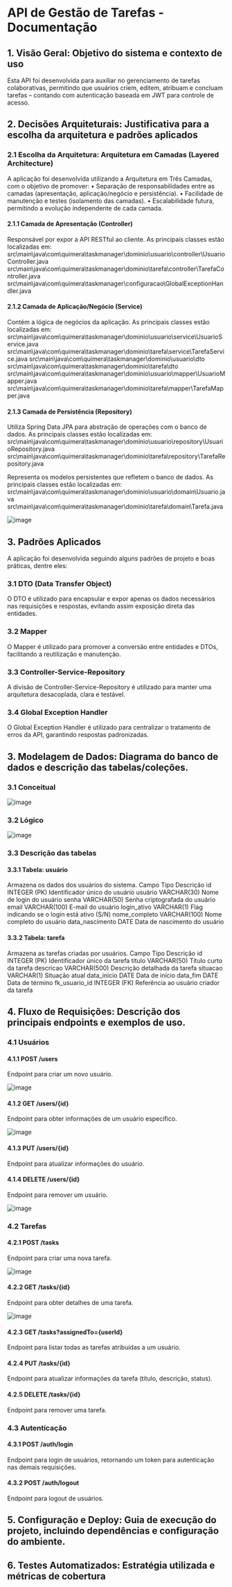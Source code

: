 # API de Gestão de Tarefas - Documentação

## 1. Visão Geral: Objetivo do sistema e contexto de uso

Esta API foi desenvolvida para auxiliar no gerenciamento de tarefas colaborativas, permitindo que usuários criem, editem, atribuam e concluam tarefas – contando com autenticação baseada em JWT para controle de acesso.

## 2. Decisões Arquiteturais: Justificativa para a escolha da arquitetura e padrões aplicados

### 2.1 Escolha da Arquitetura: Arquitetura em Camadas (Layered Architecture)

A aplicação foi desenvolvida utilizando a Arquitetura em Três Camadas, com o objetivo de promover:
• Separação de responsabilidades entre as camadas (apresentação, aplicação/negócio e persistência).
• Facilidade de manutenção e testes (isolamento das camadas).
• Escalabilidade futura, permitindo a evolução independente de cada camada.

#### 2.1.1 Camada de Apresentação (Controller)

Responsável por expor a API RESTful ao cliente. As principais classes estão localizadas em:
src\main\java\com\quimera\taskmanager\dominio\usuario\controller\UsuarioController.java src\main\java\com\quimera\taskmanager\dominio\tarefa\controller\TarefaController.java
src\main\java\com\quimera\taskmanager\configuracao\GlobalExceptionHandler.java

#### 2.1.2 Camada de Aplicação/Negócio (Service)

Contém a lógica de negócios da aplicação. As principais classes estão localizadas em:
src\main\java\com\quimera\taskmanager\dominio\usuario\service\UsuarioService.java src\main\java\com\quimera\taskmanager\dominio\tarefa\service\TarefaService.java 
src\main\java\com\quimera\taskmanager\dominio\usuario\dto
src\main\java\com\quimera\taskmanager\dominio\tarefa\dto
src\main\java\com\quimera\taskmanager\dominio\usuario\mapper\UsuarioMapper.java
src\main\java\com\quimera\taskmanager\dominio\tarefa\mapper\TarefaMapper.java

#### 2.1.3 Camada de Persistência (Repository)

Utiliza Spring Data JPA para abstração de operações com o banco de dados. As principais classes estão localizadas em:
src\main\java\com\quimera\taskmanager\dominio\usuario\repository\UsuarioRepository.java
src\main\java\com\quimera\taskmanager\dominio\tarefa\repository\TarefaRepository.java

Representa os modelos persistentes que refletem o banco de dados. As principais classes estão localizadas em:
src\main\java\com\quimera\taskmanager\dominio\usuario\domain\Usuario.java src\main\java\com\quimera\taskmanager\dominio\tarefa\domain\Tarefa.java

![image](./images/arquitetura.png)
 
## 3. Padrões Aplicados

A aplicação foi desenvolvida seguindo alguns padrões de projeto e boas práticas, dentre eles:

### 3.1 DTO (Data Transfer Object)

O DTO é utilizado para encapsular e expor apenas os dados necessários nas requisições e respostas, evitando assim exposição direta das entidades.

### 3.2 Mapper

O Mapper é utilizado para promover a conversão entre entidades e DTOs, facilitando a reutilização e manutenção.

### 3.3 Controller-Service-Repository 

A divisão de Controller-Service-Repository é utilizado para manter uma arquitetura desacoplada, clara e testável.

### 3.4 Global Exception Handler 

O Global Exception Handler é utilizado para centralizar o tratamento de erros da API, garantindo respostas padronizadas. 

## 3. Modelagem de Dados: Diagrama do banco de dados e descrição das tabelas/coleções. 

### 3.1 Conceitual 

 ![image](./images/DBconceitual.png)
 
### 3.2 Lógico

 ![image](./images/DBlogico.png)

### 3.3 Descrição das tabelas

#### 3.3.1 Tabela: usuário

Armazena os dados dos usuários do sistema.
Campo Tipo Descrição
id INTEGER (PK)  Identificador único do usuário
usuário VARCHAR(30)  Nome de login do usuário
senha VARCHAR(50)  Senha criptografada do usuário
email VARCHAR(100)  E-mail do usuário
login_ativo VARCHAR(1)  Flag indicando se o login está ativo (S/N)
nome_completo VARCHAR(100)  Nome completo do usuário
data_nascimento DATE  Data de nascimento do usuário

#### 3.3.2 Tabela: tarefa

Armazena as tarefas criadas por usuários.
Campo Tipo Descrição
id INTEGER (PK)  Identificador único da tarefa
titulo VARCHAR(50)  Título curto da tarefa
descricao VARCHAR(500)  Descrição detalhada da tarefa
situacao VARCHAR(1)  Situação atual
data_inicio DATE  Data de início 
data_fim DATE Data de término
fk_usuario_id INTEGER (FK)  Referência ao usuário criador da tarefa

## 4. Fluxo de Requisições: Descrição dos principais endpoints e exemplos de uso. 

### 4.1 Usuários

#### 4.1.1 POST /users 

Endpoint para criar um novo usuário.

 ![image](./images/POSTusers.png)
 
#### 4.1.2 GET /users/{id} 

Endpoint para obter informações de um usuário específico. 

 ![image](./images/GETusers{id}.png)
 
#### 4.1.3 PUT /users/{id} 

Endpoint para atualizar informações do usuário. 
 
#### 4.1.4 DELETE /users/{id} 

Endpoint para remover um usuário. 

![image](./images/DELETEusers{id}.png)

### 4.2 Tarefas

#### 4.2.1 POST /tasks 

Endpoint para criar uma nova tarefa. 

 ![image](./images/POSTtasks.png)
 
#### 4.2.2 GET /tasks/{id} 
Endpoint para obter detalhes de uma tarefa. 

 ![image](./images/GETtasks{id}.png)
 
#### 4.2.3 GET /tasks?assignedTo={userId}
Endpoint para listar todas as tarefas atribuídas a um usuário. 
 
#### 4.2.4 PUT /tasks/{id} 
Endpoint para atualizar informações da tarefa (título, descrição, status). 
 
#### 4.2.5 DELETE /tasks/{id} 

Endpoint para remover uma tarefa.
 
### 4.3 Autenticação

#### 4.3.1 POST /auth/login 

Endpoint para login de usuários, retornando um token para autenticação nas demais requisições.

#### 4.3.2 POST /auth/logout 
Endpoint para logout de usuários.

## 5. Configuração e Deploy: Guia de execução do projeto, incluindo dependências e configuração do ambiente. 


## 6. Testes Automatizados: Estratégia utilizada e métricas de cobertura
